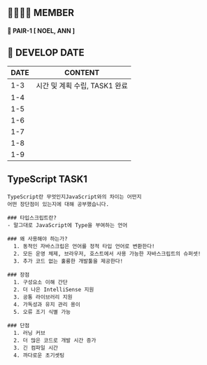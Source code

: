 ## 👨‍👩‍👧‍👦 MEMBER
#### 🐸 PAIR-1 [ NOEL, ANN ]

## 📆 DEVELOP DATE

|DATE   | CONTENT  |
|---|---|
|1-3   |시간 및 계획 수립, TASK1 완료   |
|1-4   |   |
|1-5   |   |
|1-6   |   |
|1-7   |   |
|1-8   |   |
|1-9   |   |


## TypeScript TASK1

```
TypeScript란 무엇인지JavaScript와의 차이는 어떤지  
어떤 장단점이 있는지에 대해 공부했습니다.

### 타입스크립트란?
- 말그대로 JavaScript에 Type을 부여하는 언어

### 왜 사용해야 하는가?
  1. 동적인 자바스크립은 언어를 정적 타입 언어로 변환한다!
  2. 모든 운영 체제, 브라우저, 호스트에서 사용 가능한 자바스크립트의 슈퍼셋!
  3. 추가 코드 없는 훌륭한 개발툴을 제공한다!

### 장점
  1. 구성요소 이해 간단
  2. 더 나은 IntelliSense 지원
  3. 공통 라이브러리 지원
  4. 가독성과 유지 관리 용이
  5. 오류 조기 식별 가능

### 단점
  1. 러닝 커브
  2. 더 많은 코드로 개발 시간 증가
  3. 긴 컴파일 시간
  4. 까다로운 초기셋팅 

```
